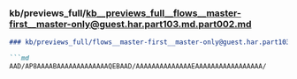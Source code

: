 ### kb/previews_full/kb__previews_full__flows__master-first__master-only@guest.har.part103.md.part002.md

```md
### kb/previews_full/flows__master-first__master-only@guest.har.part103.md (part 002)

```md
AAD/AP8AAAABAAAAAAAAAAAAAQEBAAD/AAAAAAAAAAAAAAEAAAAAAAAAAAAAAAAA/
```

```

```
